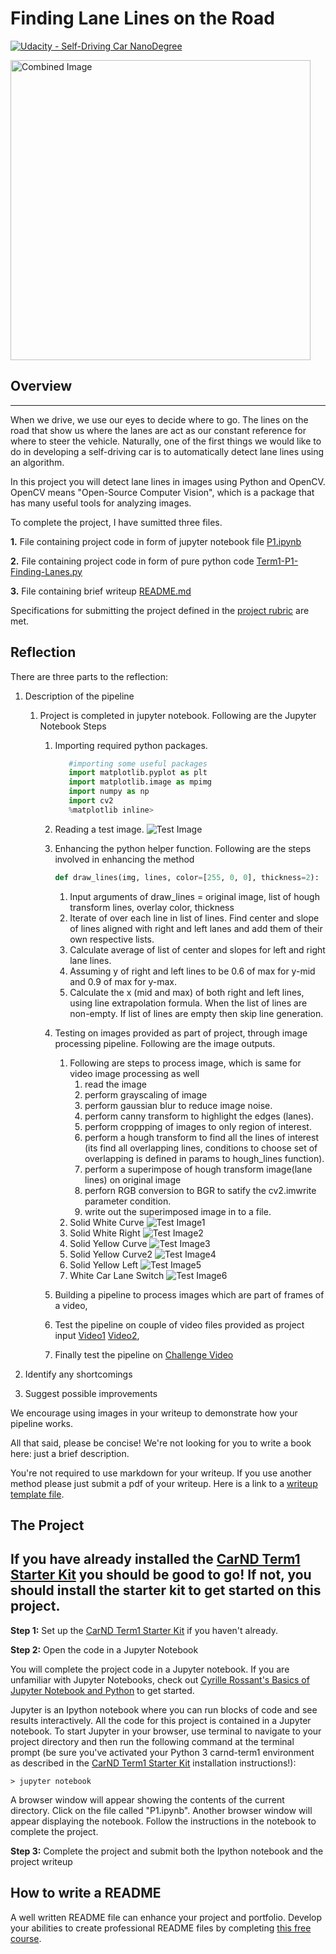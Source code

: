 # **Finding Lane Lines on the Road** 
[![Udacity - Self-Driving Car NanoDegree](https://s3.amazonaws.com/udacity-sdc/github/shield-carnd.svg)](http://www.udacity.com/drive)

<img src="examples/laneLines_thirdPass.jpg" width="480" alt="Combined Image" />

## Overview
---

When we drive, we use our eyes to decide where to go.  The lines on the road that show us where the lanes are act as our constant reference for where to steer the vehicle.  Naturally, one of the first things we would like to do in developing a self-driving car is to automatically detect lane lines using an algorithm.

In this project you will detect lane lines in images using Python and OpenCV.  OpenCV means "Open-Source Computer Vision", which is a package that has many useful tools for analyzing images.  

To complete the project, I have sumitted three files.

**1.** File containing project code in form of jupyter notebook file [P1.ipynb](https://github.com/agoswami/sdcnd/blob/master/Term1-P1-Finding-Lanes/P1.ipynb)

**2.** File containing project code in form of pure python code [Term1-P1-Finding-Lanes.py](https://github.com/agoswami/sdcnd/blob/master/Term1-P1-Finding-Lanes/Term1-P1-Finding-Lanes.py)

**3.** File containing brief writeup [README.md](https://github.com/agoswami/sdcnd/blob/master/Term1-P1-Finding-Lanes/README.md)

Specifications for submitting the project defined in the [project rubric](https://review.udacity.com/#!/rubrics/322/view) are met.


Reflection
---

There are three parts to the reflection:
 1. Description of the pipeline

    1. Project is completed in jupyter notebook. Following are the Jupyter Notebook Steps
        1. Importing required python packages.
           ```python
              #importing some useful packages
              import matplotlib.pyplot as plt
              import matplotlib.image as mpimg
              import numpy as np
              import cv2
              %matplotlib inline>
           ```
        1. Reading a test image. 
        ![Test Image](https://github.com/agoswami/sdcnd/blob/master/Term1-P1-Finding-Lanes/test_images/solidWhiteRight.jpg)
        1. Enhancing the python helper function. Following are the steps involved in enhancing the method 
           ```python 
           def draw_lines(img, lines, color=[255, 0, 0], thickness=2):
           ```
           1. Input arguments of draw_lines = original image, list of hough transform lines, overlay color, thickness
           1. Iterate of over each line in list of lines. Find center and slope of lines aligned with right and left lanes                   and add them of their own respective lists.
           1. Calculate average of list of center and slopes for left and right lane lines.
           1. Assuming y of right and left lines to be 0.6 of max for y-mid and 0.9 of max for y-max. 
           1. Calculate the x (mid and max) of both right and left lines, using line extrapolation formula. When the list of                 lines are non-empty. If list of lines are empty then skip line generation.
           
        1. Testing on images provided as part of project, through image processing pipeline. Following are the image outputs.
           1. Following are steps to process image, which is same for video image processing as well
              1. read the image
              1. perform grayscaling of image
              1. perform gaussian blur to reduce image noise.
              1. perform canny transform to highlight the edges (lanes).
              1. perform croppping of images to only region of interest.
              1. perform a hough transform to find all the lines of interest (its find all overlapping lines, conditions to choose set of overlapping is defined in params to hough_lines function).
              1. perform a superimpose of hough transform image(lane lines) on original image
              1. perforn RGB conversion to BGR to satify the cv2.imwrite parameter condition.
              1. write out the superimposed image in to a file.
           1. Solid White Curve
        ![Test Image1](https://github.com/agoswami/sdcnd/blob/master/Term1-P1-Finding-Lanes/test_images/output_solidWhiteCurve.jpg)
           1. Solid White Right
        ![Test Image2](https://github.com/agoswami/sdcnd/blob/master/Term1-P1-Finding-Lanes/test_images/output_solidWhiteRight.jpg)
           1. Solid Yellow Curve
        ![Test Image3](https://github.com/agoswami/sdcnd/blob/master/Term1-P1-Finding-Lanes/test_images/output_solidYellowCurve.jpg)
           1. Solid Yellow Curve2
        ![Test Image4](https://github.com/agoswami/sdcnd/blob/master/Term1-P1-Finding-Lanes/test_images/output_solidYellowCurve2.jpg)
           1. Solid Yellow Left
        ![Test Image5](https://github.com/agoswami/sdcnd/blob/master/Term1-P1-Finding-Lanes/test_images/output_solidYellowLeft.jpg)
           1. White Car Lane Switch
        ![Test Image6](https://github.com/agoswami/sdcnd/blob/master/Term1-P1-Finding-Lanes/test_images/output_whiteCarLaneSwitch.jpg)
        1. Building a pipeline to process images which are part of frames of a video, 
        1. Test the pipeline on couple of video files provided as project input [Video1](https://github.com/agoswami/sdcnd/blob/master/Term1-P1-Finding-Lanes/test_videos/solidWhiteRight.mp4) [Video2](https://github.com/agoswami/sdcnd/blob/master/Term1-P1-Finding-Lanes/test_videos/solidYellowLeft.mp4), 
        1. Finally test the pipeline on [Challenge Video](https://github.com/agoswami/sdcnd/blob/master/Term1-P1-Finding-Lanes/test_videos/challenge.mp4)


1. Identify any shortcomings

1. Suggest possible improvements

We encourage using images in your writeup to demonstrate how your pipeline works.  

All that said, please be concise!  We're not looking for you to write a book here: just a brief description.

You're not required to use markdown for your writeup.  If you use another method please just submit a pdf of your writeup. Here is a link to a [writeup template file](https://github.com/udacity/CarND-LaneLines-P1/blob/master/writeup_template.md). 


The Project
---

## If you have already installed the [CarND Term1 Starter Kit](https://github.com/udacity/CarND-Term1-Starter-Kit/blob/master/README.md) you should be good to go!   If not, you should install the starter kit to get started on this project. ##

**Step 1:** Set up the [CarND Term1 Starter Kit](https://classroom.udacity.com/nanodegrees/nd013/parts/fbf77062-5703-404e-b60c-95b78b2f3f9e/modules/83ec35ee-1e02-48a5-bdb7-d244bd47c2dc/lessons/8c82408b-a217-4d09-b81d-1bda4c6380ef/concepts/4f1870e0-3849-43e4-b670-12e6f2d4b7a7) if you haven't already.

**Step 2:** Open the code in a Jupyter Notebook

You will complete the project code in a Jupyter notebook.  If you are unfamiliar with Jupyter Notebooks, check out <A HREF="https://www.packtpub.com/books/content/basics-jupyter-notebook-and-python" target="_blank">Cyrille Rossant's Basics of Jupyter Notebook and Python</A> to get started.

Jupyter is an Ipython notebook where you can run blocks of code and see results interactively.  All the code for this project is contained in a Jupyter notebook. To start Jupyter in your browser, use terminal to navigate to your project directory and then run the following command at the terminal prompt (be sure you've activated your Python 3 carnd-term1 environment as described in the [CarND Term1 Starter Kit](https://github.com/udacity/CarND-Term1-Starter-Kit/blob/master/README.md) installation instructions!):

`> jupyter notebook`

A browser window will appear showing the contents of the current directory.  Click on the file called "P1.ipynb".  Another browser window will appear displaying the notebook.  Follow the instructions in the notebook to complete the project.  

**Step 3:** Complete the project and submit both the Ipython notebook and the project writeup

## How to write a README
A well written README file can enhance your project and portfolio.  Develop your abilities to create professional README files by completing [this free course](https://www.udacity.com/course/writing-readmes--ud777).

